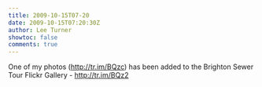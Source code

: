 ```yaml
---
title: 2009-10-15T07-20
date: 2009-10-15T07:20:30Z
author: Lee Turner
showtoc: false
comments: true
---
```


One of my photos (http://tr.im/BQzc) has been added to the Brighton Sewer Tour Flickr Gallery - http://tr.im/BQz2


